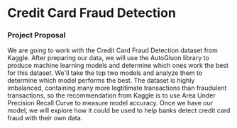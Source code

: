 # Credit Card Fraud Detection

### Project Proposal

We are going to work with the Credit Card Fraud Detection dataset from Kaggle.  After preparing our data, we will use the AutoGluon library to produce machine learning models and determine which ones work the best for this dataset.  We'll take the top two models and analyze them to determine which model performs the best.  The dataset is highly imbalanced, containing many more legtitimate transactions than fraudulent transactions, so the recommendation from Kaggle is to use Area Under Precision Recall Curve to measure model accuracy.  Once we have our model, we will explore how it could be used to help banks detect credit card fraud with their own data.
